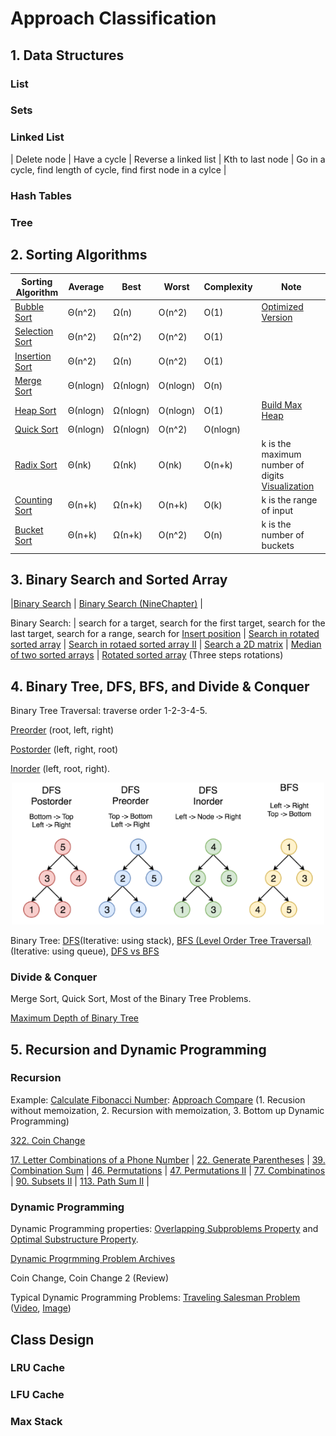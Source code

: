 # Approach Classification

## 1. Data Structures

### List

### Sets


### Linked List

| Delete node | Have a cycle | Reverse a linked list | Kth to last node | Go in a cycle, find length of cycle, find first node in a cylce |

### Hash Tables


### Tree



## 2. Sorting Algorithms

| Sorting Algorithm  | Average | Best | Worst | Complexity | Note |
|-------------------| ------- | ---- | ----- |----------- |----- |
|[Bubble Sort](./Classification/Bubble_Sort.py)| Θ(n^2) | Ω(n) | O(n^2) | O(1) |[Optimized Version](./Classification/Bubble_Sort_optimized.py)|
|[Selection Sort](./Classification/Selection_Sort.py)| Θ(n^2) | Ω(n^2) | O(n^2) | O(1) | |
|[Insertion Sort](./Classification/Insertion_sort.py)| Θ(n^2) | Ω(n) | O(n^2) | O(1) | |
|[Merge Sort](./Classification/Merge_Sort.py)| Θ(nlogn) | Ω(nlogn) | O(nlogn) | O(n) | |
|[Heap Sort](./Classification/Heap_Sort.py)| Θ(nlogn) | Ω(nlogn) | O(nlogn) | O(1) |[Build Max Heap](https://www.geeksforgeeks.org/building-heap-from-array/)|
|[Quick Sort](./Classification/Quick_Sort.py)| Θ(nlogn) | Ω(nlogn) | O(n^2) | O(nlogn)| |
|[Radix Sort](./Classification/Radix_Sort.py)| Θ(nk) | Ω(nk) | O(nk) | O(n+k) |k is the maximum number of digits [Visualization](https://www.cs.usfca.edu/~galles/visualization/RadixSort.html)|
|[Counting Sort](./Classification/Counting_Sort.py)| Θ(n+k) | Ω(n+k) | O(n+k) | O(k) |k is the range of input|
|[Bucket Sort](./Classification/Bucket_Sort.py)| Θ(n+k) | Ω(n+k) | O(n^2) | O(n) |k is the number of buckets|
   

## 3. Binary Search and Sorted Array

|[Binary Search](./Classification/Binary_Search.py) | [Binary Search (NineChapter)](./Classification/Binary_Search_NineChapter.py) |

Binary Search: | search for a target, search for the first target, search for the last target, search for a range, search for [Insert position](Approach/Classification/Binary_Search_Insert_Position.py) | [Search in rotated sorted array](./Algorithm/Python/50/0033_Search_in_Rotated_Sorted_Array.py) | [Search in rotaed sorted array II](./Algorithm/Python/100/0081_Search_in_Rotated_Sorted_Array_II.py) | [Search a 2D matrix](./Algorithm/Python/75/0074_Search_a_2D_Matrix.py) | [Median of two sorted arrays](./Algorithm/Python/25/0004_Median_of_Two_Sorted_Arrays.py) | [Rotated sorted array](https://leetcode.com/problems/rotate-array/) (Three steps rotations)

## 4. Binary Tree, DFS, BFS, and Divide & Conquer

Binary Tree Traversal: traverse order 1-2-3-4-5. 

[Preorder](../Algorithm/Python/150/0144_Binary_Tree_Preorder_Traversal.py) (root, left, right) 

[Postorder](../Algorithm/Python/150/0145_Binary_Tree_Postorder_Traversal.py) (left, right, root) 

[Inorder](../Algorithm/Python/100/0094_Binary_Tree_Inorder_Traversal.py) (left, root, right).

<p align="center">
<img width="500"  src=./Materials/DFSBFS.png >
</p>

Binary Tree: [DFS](https://www.geeksforgeeks.org/dfs-traversal-of-a-tree-using-recursion/)(Iterative: using stack), [BFS (Level Order Tree Traversal)](https://www.geeksforgeeks.org/level-order-tree-traversal/)(Iterative: using queue), [DFS vs BFS](https://www.geeksforgeeks.org/bfs-vs-dfs-binary-tree/)

### Divide & Conquer

Merge Sort, Quick Sort, Most of the Binary Tree Problems.

[Maximum Depth of Binary Tree](./Algorithm/Python/125/0104_Maximum_Depth_of_Binary_Tree.py)

## 5. Recursion and Dynamic Programming

### Recursion

Example: [Calculate Fibonacci Number](https://leetcode.com/problems/fibonacci-number/): [Approach Compare](https://github.com/fantasylsc/LeetCode/blob/master/Algorithm/Python/525/0509_Fib_Number.py) (1. Recusion without memoization, 2. Recursion with memoization, 3. Bottom up Dynamic Programming)

[322. Coin Change](https://leetcode.com/problems/coin-change/)

[17. Letter Combinations of a Phone Number](https://leetcode.com/problems/letter-combinations-of-a-phone-number/) | [22. Generate Parentheses](https://leetcode.com/problems/generate-parentheses/) | [39. Combination Sum]() | [46. Permutations]() | [47. Permutations II]() | [77. Combinatinos]() | [90. Subsets II]() | [113. Path Sum II]() |

### Dynamic Programming

Dynamic Programming properties: [Overlapping Subproblems Property](https://www.geeksforgeeks.org/overlapping-subproblems-property-in-dynamic-programming-dp-1/) and [Optimal Substructure Property](https://www.geeksforgeeks.org/optimal-substructure-property-in-dynamic-programming-dp-2/).

[Dynamic Progrmming Problem Archives](https://www.geeksforgeeks.org/category/dynamic-programming/)

Coin Change, Coin Change 2 (Review)

Typical Dynamic Programming Problems: [Traveling Salesman Problem](https://www.geeksforgeeks.org/travelling-salesman-problem-set-1/) ([Video](https://www.youtube.com/watch?v=Q4zHb-Swzro), [Image](./Materials/TSP.md))

## Class Design

### LRU Cache

### LFU Cache

### Max Stack













